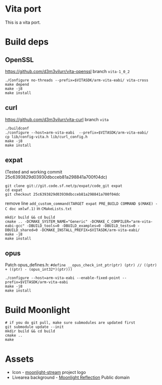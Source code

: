 # Vita port

This is a vita port.

# Build deps

## OpenSSL

https://github.com/d3m3vilurr/vita-openssl branch `vita-1_0_2`

```
./Configure no-threads --prefix=$VITASDK/arm-vita-eabi/ vita-cross
make depend
make -j8
make install
```

## curl

https://github.com/d3m3vilurr/vita-curl branch `vita`


```
./buildconf
./configure --host=arm-vita-eabi  --prefix=$VITASDK/arm-vita-eabi/
cp lib/config-vita.h lib/curl_config.h
make -j8
make install
```

## expat

(Tested and working commit 25c6393829d03930dbcceb81a298841a700f04dc)

```
git clone git://git.code.sf.net/p/expat/code_git expat
cd expat
git checkout 25c6393829d03930dbcceb81a298841a700f04dc
```

remove line `add_custom_command(TARGET expat PRE_BUILD COMMAND $(MAKE) -C doc xmlwf.1)` in `CMakeLists.txt`

```
mkdir build && cd build
cmake .. -DCMAKE_SYSTEM_NAME="Generic" -DCMAKE_C_COMPILER="arm-vita-eabi-gcc" -DBUILD_tools=0 -DBUILD_examples=0 -DBUILD_tests=0 -DBUILD_shared=0 -DCMAKE_INSTALL_PREFIX=$VITASDK/arm-vita-eabi/
make -j8
make install
```

## opus

Patch opus_defines.h: `#define __opus_check_int_ptr(ptr) (ptr) // ((ptr) + ((ptr) - (opus_int32*)(ptr)))`

```
./configure --host=arm-vita-eabi --enable-fixed-point --prefix=$VITASDK/arm-vita-eabi
make -j8
make install
```

# Build Moonlight

```
# if you do git pull, make sure submodules are updated first
git submodule update --init
mkdir build && cd build
cmake ..
make
```

# Assets

- Icon - [moonlight-stream][moonlight] project logo
- Livearea background - [Moonlight Reflection][reflection] Public domain

[moonlight]: https://github.com/moonlight-stream
[reflection]: http://www.publicdomainpictures.net/view-image.php?image=130014&picture=moonlight-reflection
